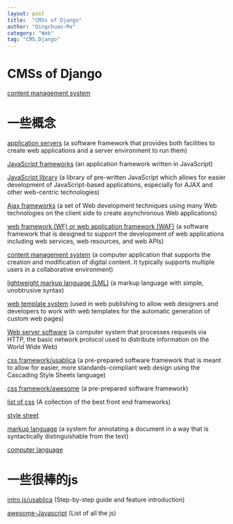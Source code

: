 ```yaml
---
layout: post
title:  "CMSs of Django"
author: "Qingchuan-Ma"
category: "Web"
tag: "CMS,Django"
---
```


# CMSs of Django

[content management system](https://en.wikipedia.org/wiki/List_of_content_management_systems)


# 一些概念

[application servers](https://en.wikipedia.org/wiki/List_of_application_servers)
(a software framework that provides both facilities to create web applications and a server environment to run them)

[JavaScript frameworks](https://en.wikipedia.org/wiki/Comparison_of_JavaScript_frameworks)
(an application framework written in JavaScript)

[JavaScript library](https://en.wikipedia.org/wiki/List_of_JavaScript_libraries)
(a library of pre-written JavaScript which allows for easier development of JavaScript-based applications, especially for AJAX and other web-centric technologies)

[Ajax frameworks](https://en.wikipedia.org/wiki/List_of_Ajax_frameworks)
(a set of Web development techniques using many Web technologies on the client side to create asynchronous Web applications)

[web framework (WF) or web application framework (WAF)](https://en.wikipedia.org/wiki/Comparison_of_web_frameworks)
(a software framework that is designed to support the development of web applications including web services, web resources, and web APIs)

[content management system](https://en.wikipedia.org/wiki/List_of_content_management_systems)
(a computer application that supports the creation and modification of digital content. It typically supports multiple users in a collaborative environment)

[lightweight markup language (LML)](https://en.wikipedia.org/wiki/Lightweight_markup_language)
(a markup language with simple, unobtrusive syntax)

[web template system](https://en.wikipedia.org/wiki/Comparison_of_web_template_engines)
(used in web publishing to allow web designers and developers to work with web templates for the automatic generation of custom web pages)

[Web server software](https://en.wikipedia.org/wiki/Comparison_of_web_server_software)
(a computer system that processes requests via HTTP, the basic network protocol used to distribute information on the World Wide Web)

[css framework/usablica](https://usablica.github.io/front-end-frameworks/compare.html?v=2.0)
(a pre-prepared software framework that is meant to allow for easier, more standards-compliant web design using the Cascading Style Sheets language)

[css framework/awesome](https://github.com/troxler/awesome-css-frameworks)
(a pre-prepared software framework)

[list of css](http://cssframeworks.org/)
(A collection of the best front end frameworks)

[style sheet](https://en.wikipedia.org/wiki/Style_sheet)

[markup language](https://en.wikipedia.org/wiki/List_of_markup_languages)
(a system for annotating a document in a way that is syntactically distinguishable from the text)

[computer language](https://en.wikipedia.org/wiki/Computer_language)



# 一些很棒的js

[intro.js/usablica](https://introjs.com/)
(Step-by-step guide and feature introduction)

[awesome-Javascript](https://github.com/sorrycc/awesome-javascript)
(List of all the js)
